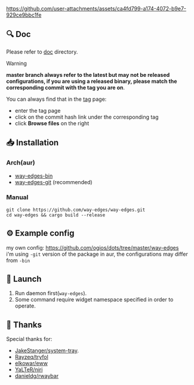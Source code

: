 <https://github.com/user-attachments/assets/ca4fd799-a174-4072-b9e7-929ce9bbc1fe>

## 🔍 Doc

Please refer to [doc](doc) directory.

> [!WARNING]
> **master branch always refer to the latest but may not be released configurations, if you are using a released binary, please match the corresponding commit with the tag you are on**.
> 
> You can always find that in the [tag](https://github.com/way-edges/way-edges/tags) page:
> - enter the tag page
> - click on the commit hash link under the corresponding tag
> - click **Browse files** on the right 

## 📥 Installation

### Arch(aur)

- [way-edges-bin](https://aur.archlinux.org/packages/way-edges-bin)
- [way-edges-git](https://aur.archlinux.org/packages/way-edges-git) (recommended)

### Manual

```shell
git clone https://github.com/way-edges/way-edges.git
cd way-edges && cargo build --release
```

## ⚙️ Example config

my own config: <https://github.com/ogios/dots/tree/master/way-edges>  
i'm using `-git` version of the package in aur, the configurations may differ from `-bin`

## 🚀 Launch

1. Run daemon first(`way-edges`).
2. Some command require widget namespace specified in order to operate.

## 💛 Thanks

Special thanks for:

- [JakeStanger/system-tray](https://github.com/JakeStanger/system-tray).
- [Rayzeq/tryfol](https://github.com/Rayzeq/tryfol)
- [elkowar/eww](https://github.com/elkowar/eww)
- [YaLTeR/niri](https://github.com/YaLTeR/niri)
- [danieldg/rwaybar](https://github.com/danieldg/rwaybar)
